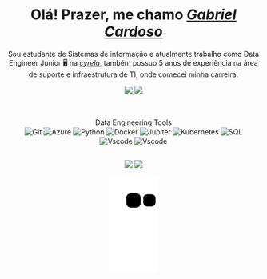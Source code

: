 <!--
Créditos: <a href="https://github.com/anuraghazra/github-readme-stats">Anurag Hazra</a> e <a href="https://github.com/rafaballerini">Rafaella Ballerini</a>
-->

<div align="center">
  <h1 align="center">Olá! Prazer, me chamo <a href="https://www.linkedin.com/in/gabriel-cardoso-511654171/"><i>Gabriel Cardoso</i></a></h1>
  <p align="center">Sou estudante de Sistemas de informação e atualmente trabalho como Data Engineer Junior 🖥️ na <a href="https://www.cyrela.com.br/"><i>cyrela</i></a>, também possuo 5 anos de experiência na área de suporte e infraestrutura de TI, onde comecei minha carreira.
</div>
<div align="center">
  <a href="https://github.com/Gabriel-csilva">
  <img height="180em" src="https://github-readme-stats.vercel.app/api?username=Gabriel-csilva&show_icons=true&theme=dark&include_all_commits=true&count_private=true"/>
  <img height="180em" src="https://github-readme-stats.vercel.app/api/top-langs/?username=Gabriel-csilva&layout=compact&langs_count=7&theme=dark"/>
</div>
  
  ##
  
<div align="center" style="display: inline_block"><br>
  <a>Data Engineering Tools</a></br>
  
  <img align="center" alt="Git" height="60" src="https://cdn.jsdelivr.net/gh/devicons/devicon/icons/git/git-original-wordmark.svg" />  
  <img align="center" alt="Azure" height="80" width="60" src="https://cdn.jsdelivr.net/gh/devicons/devicon/icons/azure/azure-original-wordmark.svg" />
  <img align="center" alt="Python" height="60" width="40" src="https://cdn.jsdelivr.net/gh/devicons/devicon/icons/python/python-original-wordmark.svg" />
  <img align="center" alt="Docker" height="60" width="40" src="https://cdn.jsdelivr.net/gh/devicons/devicon/icons/docker/docker-original-wordmark.svg" />
  <img align="center" alt="Jupiter" height="60" width="40" src="https://cdn.jsdelivr.net/gh/devicons/devicon/icons/jupyter/jupyter-original-wordmark.svg" />
  <img align="center" alt="Kubernetes" height="60" width="40" src="https://cdn.jsdelivr.net/gh/devicons/devicon/icons/kubernetes/kubernetes-plain-wordmark.svg" />
  <img align="center" alt="SQL" height="80" width="60" src="https://cdn.jsdelivr.net/gh/devicons/devicon/icons/microsoftsqlserver/microsoftsqlserver-plain-wordmark.svg" />
  <img align="center" alt="Vscode" height="60" width="40" src="https://cdn.jsdelivr.net/gh/devicons/devicon/icons/vscode/vscode-original-wordmark.svg" />
  <img align="center" alt="Vscode" height="80" width="60" src="https://cdn.jsdelivr.net/gh/devicons/devicon/icons/anaconda/anaconda-original-wordmark.svg" />
</div>

  ##

<div align="center">
  <a href = "mailto:g.cardoso.silva@outlook.com"><img src="https://img.shields.io/badge/Microsoft_Outlook-0078D4?style=for-the-badge&logo=microsoft-outlook&logoColor=white"></a>
  <a href="https://www.linkedin.com/in/gabriel-cardoso-511654171/" target="_blank"><img src="https://img.shields.io/badge/-LinkedIn-%230077B5?style=for-the-badge&logo=linkedin&logoColor=white" target="_blank"></a> 
</div>

<div align="center">
  
  ![Snake animation](https://github.com/Gabriel-csilva/Gabriel-csilva/blob/output/github-contribution-grid-snake.svg)
  
</div>

